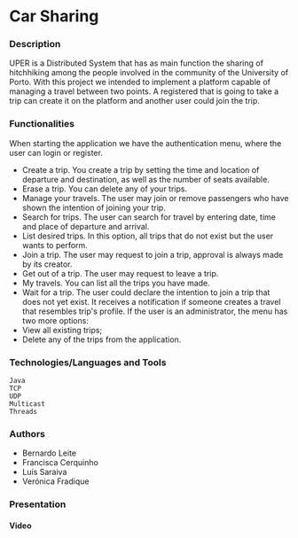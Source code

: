 # Car Sharing

### Description

UPER is a Distributed System that has as main function the sharing of hitchhiking among the people involved in the community of the University of Porto. With this project we intended to implement a platform capable of managing a travel between two points. A registered that is going to take a trip can create it on the platform and another user could join the trip.

### Functionalities

When starting the application we have the authentication menu, where the user can login or register.
* Create a trip. You create a trip by setting the time and location of departure and destination, as well as the number of seats available.
* Erase a trip. You can delete any of your trips.
* Manage your travels. The user may join or remove passengers who have shown the intention of joining your trip.
* Search for trips. The user can search for travel by entering date, time and place of departure and arrival. 
* List desired trips. In this option, all trips that do not exist but the user wants to perform.
* Join a trip. The user may request to join a trip, approval is always made by its creator.
* Get out of a trip. The user may request to leave a trip.
* My travels. You can list all the trips you have made.
* Wait for a trip. The user could declare the intention to join a trip that does not yet exist. It receives a notification if someone creates a travel that resembles trip's profile. If the user is an administrator, the menu has two more options:
* View all existing trips;
* Delete any of the trips from the application.

### Technologies/Languages and Tools
```
Java
TCP
UDP
Multicast
Threads
```

### Authors

* Bernardo Leite 
* Francisca Cerquinho
* Luís Saraiva
* Verónica Fradique

### Presentation

#### Video





